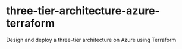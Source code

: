 # three-tier-architecture-azure-terraform
Design and deploy a three-tier architecture on Azure using Terraform
